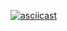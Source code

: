[![asciicast](https://asciinema.org/a/8pN2yarlcS2heeeNGlVDvPfB1.svg)](https://asciinema.org/a/8pN2yarlcS2heeeNGlVDvPfB1)